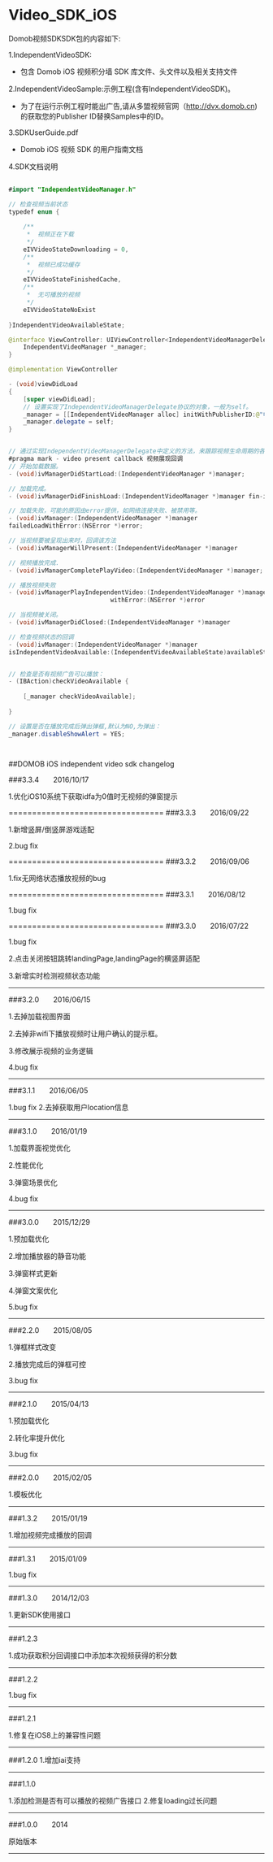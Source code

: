 # Video_SDK_iOS

Domob视频SDKSDK包的内容如下: 

1.IndependentVideoSDK:
* 包含 Domob iOS 视频积分墙 SDK 库文件、头文件以及相关支持文件

2.IndependentVideoSample:示例工程(含有IndependentVideoSDK)。
* 为了在运行示例工程时能出广告,请从多盟视频官网（http://dvx.domob.cn) 的获取您的Publisher ID替换Samples中的ID。

3.SDKUserGuide.pdf
* Domob iOS 视频 SDK 的用户指南文档

4.SDK文档说明

```java  
  
#import "IndependentVideoManager.h"

// 检查视频当前状态
typedef enum {
    
    /**
     *  视频正在下载
     */
    eIVVideoStateDownloading = 0,
    /**
     *  视频已成功缓存
     */
    eIVVideoStateFinishedCache,
    /**
     *  无可播放的视频
     */
    eIVVideoStateNoExist
    
}IndependentVideoAvailableState;

@interface ViewController: UIViewController<IndependentVideoManagerDelegate> {
    IndependentVideoManager *_manager;
}

@implementation ViewController

- (void)viewDidLoad
{
    [super viewDidLoad];
    // 设置实现了IndependentVideoManagerDelegate协议的对象，一般为self。
    _manager = [[IndependentVideoManager alloc] initWithPublisherID:@"申请的publishId" andUserID:nil];
    _manager.delegate = self;
}


// 通过实现IndependentVideoManagerDelegate中定义的方法，来跟踪视频生命周期的各个阶段。所有这些方法也都定义在IndependentVideoManager.h中，如下：
#pragma mark - video present callback 视频展现回调
// 开始加载数据。
- (void)ivManagerDidStartLoad:(IndependentVideoManager *)manager;

// 加载完成。
- (void)ivManagerDidFinishLoad:(IndependentVideoManager *)manager fin-ished:(BOOL)isFinished;

// 加载失败，可能的原因由error提供，如网络连接失败、被禁用等。
- (void)ivManager:(IndependentVideoManager *)manager
failedLoadWithError:(NSError *)error;

// 当视频要被呈现出来时，回调该方法
- (void)ivManagerWillPresent:(IndependentVideoManager *)manager

// 视频播放完成.
- (void)ivManagerCompletePlayVideo:(IndependentVideoManager *)manager;

// 播放视频失败
- (void)ivManagerPlayIndependentVideo:(IndependentVideoManager *)manager
                            withError:(NSError *)error

// 当视频被关闭。
- (void)ivManagerDidClosed:(IndependentVideoManager *)manager

// 检查视频状态的回调
- (void)ivManager:(IndependentVideoManager *)manager
isIndependentVideoAvailable:(IndependentVideoAvailableState)availableState


// 检查是否有视频广告可以播放：
- (IBAction)checkVideoAvailable {
    
    [_manager checkVideoAvailable];
    
}

// 设置是否在播放完成后弹出弹框,默认为NO,为弹出：
_manager.disableShowAlert = YES;

  
```


##DOMOB iOS independent video sdk changelog

###3.3.4&emsp;&emsp;2016/10/17

1.优化iOS10系统下获取idfa为0值时无视频的弹窗提示

=================================
###3.3.3&emsp;&emsp;2016/09/22

1.新增竖屏/倒竖屏游戏适配

2.bug fix 

=================================
###3.3.2&emsp;&emsp;2016/09/06

1.fix无网络状态播放视频的bug

=================================
###3.3.1&emsp;&emsp;2016/08/12

1.bug fix

=================================
###3.3.0&emsp;&emsp;2016/07/22

1.bug fix

2.点击关闭按钮跳转landingPage,landingPage的横竖屏适配

3.新增实时检测视频状态功能

_________________________________________

###3.2.0&emsp;&emsp;2016/06/15

1.去掉加载视图界面 

2.去掉非wifi下播放视频时让用户确认的提示框。

3.修改展示视频的业务逻辑

4.bug fix

_________________________________________

###3.1.1&emsp;&emsp;2016/06/05

1.bug fix
2.去掉获取用户location信息

_________________________________________

###3.1.0&emsp;&emsp;2016/01/19

1.加载界面视觉优化 

2.性能优化 

3.弹窗场景优化 

4.bug fix

_________________________________________

###3.0.0&emsp;&emsp;2015/12/29

1.预加载优化

2.增加播放器的静音功能 

3.弹窗样式更新 

4.弹窗文案优化 

5.bug fix

_________________________________________

###2.2.0&emsp;&emsp;2015/08/05

1.弹框样式改变 

2.播放完成后的弹框可控 

3.bug fix

_________________________________________

###2.1.0&emsp;&emsp;2015/04/13

1.预加载优化

2.转化率提升优化

3.bug fix

_________________________________________


###2.0.0&emsp;&emsp;2015/02/05


1.模板优化
_________________________________________


###1.3.2&emsp;&emsp;2015/01/19


1.增加视频完成播放的回调
_________________________________________


###1.3.1&emsp;&emsp;2015/01/09


1.bug fix
_________________________________________


###1.3.0&emsp;&emsp;2014/12/03


1.更新SDK使用接口
_________________________________________


###1.2.3


1.成功获取积分回调接口中添加本次视频获得的积分数
_________________________________________


###1.2.2


1.bug fix
_________________________________________


###1.2.1


1.修复在iOS8上的兼容性问题
_________________________________________


###1.2.0
1.增加iai支持
_________________________________________


###1.1.0


1.添加检测是否有可以播放的视频广告接口 
2.修复loading过长问题
_________________________________________


###1.0.0&emsp;&emsp;2014

原始版本

--------------------------
